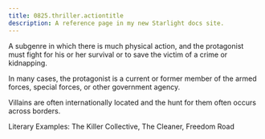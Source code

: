```yaml
---
title: 0825.thriller.actiontitle
description: A reference page in my new Starlight docs site.
---
```

A subgenre in which there is much physical action, 
and the protagonist must fight for his or her survival 
or to save the victim of a crime or kidnapping. 

In many cases, the protagonist is a current or former member of the armed forces, 
special forces, or other government agency. 

Villains are often internationally located and the hunt for them often occurs across borders. 

Literary Examples: The Killer Collective, The Cleaner, Freedom Road
